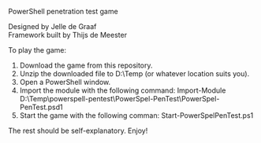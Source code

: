PowerShell penetration test game  
  
Designed by Jelle de Graaf  
Framework built by Thijs de Meester  

To play the game:
1) Download the game from this repository. <br />
2) Unzip the downloaded file to D:\Temp (or whatever location suits you). <br />
3) Open a PowerShell window. <br />
4) Import the module with the following command: Import-Module D:\Temp\powerspell-pentest\PowerSpel-PenTest\PowerSpel-PenTest.psd1 <br />
5) Start the game with the following comman: Start-PowerSpelPenTest.ps1 <br />

The rest should be self-explanatory. Enjoy!